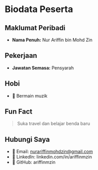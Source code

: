 # Biodata Peserta

## Maklumat Peribadi
- **Nama Penuh:** Nur Ariffin bin Mohd Zin

## Pekerjaan
- **Jawatan Semasa:** Pensyarah

## Hobi
- 🎯 Bermain muzik

## Fun Fact
> Suka travel dan belajar benda baru

## Hubungi Saya
- 📧 Email: nurariffinmohdzin@gmail.com
- 🔗 LinkedIn: linkedin.com/in/ariffinmzin
- 🐙 GitHub: ariffinmzin
